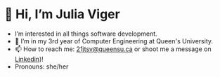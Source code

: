 
#  **👋 Hi, I’m Julia Viger**
- I’m interested in all things software development.
- 🌱 I’m in my 3rd year of Computer Engineering at Queen's University.
- 📫 How to reach me: 21jtsv@queensu.ca or shoot me a message on [Linkedin](https://www.linkedin.com/in/juliaviger/))!
-  Pronouns: she/her


<!---
juliavig/juliavig is a ✨ special ✨ repository because its `README.md` (this file) appears on your GitHub profile.
You can click the Preview link to take a look at your changes.
--->
